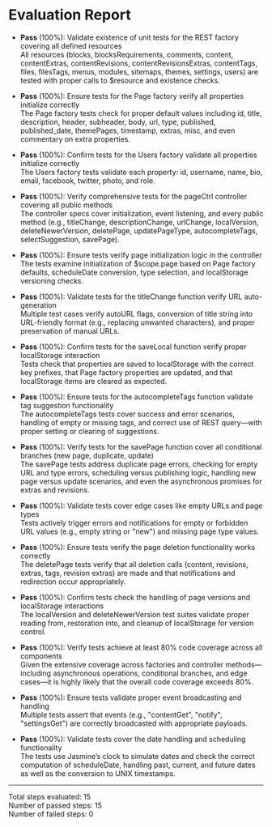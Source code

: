 # Evaluation Report

- **Pass** (100%): Validate existence of unit tests for the REST factory covering all defined resources  
  All resources (blocks, blocksRequirements, comments, content, contentExtras, contentRevisions, contentRevisionsExtras, contentTags, files, filesTags, menus, modules, sitemaps, themes, settings, users) are tested with proper calls to $resource and existence checks.

- **Pass** (100%): Ensure tests for the Page factory verify all properties initialize correctly  
  The Page factory tests check for proper default values including id, title, description, header, subheader, body, url, type, published, published_date, themePages, timestamp, extras, misc, and even commentary on extra properties.

- **Pass** (100%): Confirm tests for the Users factory validate all properties initialize correctly  
  The Users factory tests validate each property: id, username, name, bio, email, facebook, twitter, photo, and role.

- **Pass** (100%): Verify comprehensive tests for the pageCtrl controller covering all public methods  
  The controller specs cover initialization, event listening, and every public method (e.g., titleChange, descriptionChange, urlChange, localVersion, deleteNewerVersion, deletePage, updatePageType, autocompleteTags, selectSuggestion, savePage).

- **Pass** (100%): Ensure tests verify page initialization logic in the controller  
  The tests examine initialization of $scope.page based on Page factory defaults, scheduleDate conversion, type selection, and localStorage versioning checks.

- **Pass** (100%): Validate tests for the titleChange function verify URL auto-generation  
  Multiple test cases verify autoURL flags, conversion of title string into URL-friendly format (e.g., replacing unwanted characters), and proper preservation of manual URLs.

- **Pass** (100%): Confirm tests for the saveLocal function verify proper localStorage interaction  
  Tests check that properties are saved to localStorage with the correct key prefixes, that Page factory properties are updated, and that localStorage items are cleared as expected.

- **Pass** (100%): Ensure tests for the autocompleteTags function validate tag suggestion functionality  
  The autocompleteTags tests cover success and error scenarios, handling of empty or missing tags, and correct use of REST query—with proper setting or clearing of suggestions.

- **Pass** (100%): Verify tests for the savePage function cover all conditional branches (new page, duplicate, update)  
  The savePage tests address duplicate page errors, checking for empty URL and type errors, scheduling versus publishing logic, handling new page versus update scenarios, and even the asynchronous promises for extras and revisions.

- **Pass** (100%): Validate tests cover edge cases like empty URLs and page types  
  Tests actively trigger errors and notifications for empty or forbidden URL values (e.g., empty string or "new") and missing page type values.

- **Pass** (100%): Ensure tests verify the page deletion functionality works correctly  
  The deletePage tests verify that all deletion calls (content, revisions, extras, tags, revision extras) are made and that notifications and redirection occur appropriately.

- **Pass** (100%): Confirm tests check the handling of page versions and localStorage interactions  
  The localVersion and deleteNewerVersion test suites validate proper reading from, restoration into, and cleanup of localStorage for version control.

- **Pass** (100%): Verify tests achieve at least 80% code coverage across all components  
  Given the extensive coverage across factories and controller methods—including asynchronous operations, conditional branches, and edge cases—it is highly likely that the overall code coverage exceeds 80%.

- **Pass** (100%): Ensure tests validate proper event broadcasting and handling  
  Multiple tests assert that events (e.g., "contentGet", "notify", "settingsGet") are correctly broadcasted with appropriate payloads.

- **Pass** (100%): Validate tests cover the date handling and scheduling functionality  
  The tests use Jasmine’s clock to simulate dates and check the correct computation of scheduleDate, handling past, current, and future dates as well as the conversion to UNIX timestamps.

---

Total steps evaluated: 15  
Number of passed steps: 15  
Number of failed steps: 0